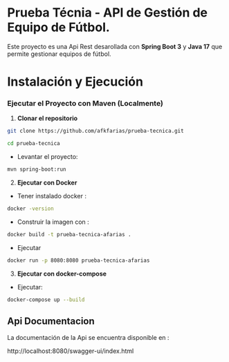 # Prueba Técnia - API de Gestión de Equipo de Fútbol.

Este proyecto es una Api Rest desarollada con **Spring Boot 3** y **Java 17** que permite gestionar equipos de fútbol.

# Instalación y Ejecución

### **Ejecutar el Proyecto con Maven (Localmente)**

1. **Clonar el repositorio**
```sh
git clone https://github.com/afkfarias/prueba-tecnica.git
```
```sh
cd prueba-tecnica
```
- Levantar el proyecto:
```sh
mvn spring-boot:run
```

2. **Ejecutar con Docker**

- Tener instalado docker :  
```sh
docker -version
```
- Construir la imagen con :
```sh
docker build -t prueba-tecnica-afarias .
```
- Ejecutar 
```sh 
docker run -p 8080:8080 prueba-tecnica-afarias
```

3. **Ejecutar con docker-compose**

- Ejecutar: 
```sh
docker-compose up --build
```
## Api Documentacion

La documentación de la Api se encuentra disponible en : 

http://localhost:8080/swagger-ui/index.html
